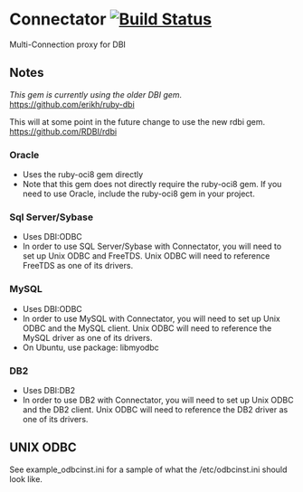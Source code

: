 # Connectator [![Build Status](https://travis-ci.org/jamin4jc/connectator.png?branch=master)](https://travis-ci.org/jamin4jc/connectator)
 
Multi-Connection proxy for DBI

## Notes

*This gem is currently using the older DBI gem.*
https://github.com/erikh/ruby-dbi

This will at some point in the future change to use the new rdbi gem.
https://github.com/RDBI/rdbi

### Oracle

* Uses the ruby-oci8 gem directly
* Note that this gem does not directly require the ruby-oci8 gem.  If you need
to use Oracle, include the ruby-oci8 gem in your project.

### Sql Server/Sybase

* Uses DBI:ODBC
* In order to use SQL Server/Sybase with Connectator, you will need to set up
Unix ODBC and FreeTDS.  Unix ODBC will need to reference FreeTDS as one of its
drivers.

### MySQL

* Uses DBI:ODBC
* In order to use MySQL with Connectator, you will need to set up Unix ODBC and
the MySQL client. Unix ODBC will need to reference the MySQL driver as one of
its drivers.
* On Ubuntu, use package: libmyodbc

### DB2

* Uses DBI:DB2
* In order to use DB2 with Connectator, you will need to set up Unix ODBC and
the DB2 client. Unix ODBC will need to reference the DB2 driver as one of its
drivers.

## UNIX ODBC

See example_odbcinst.ini for a sample of what the /etc/odbcinst.ini should look like.

